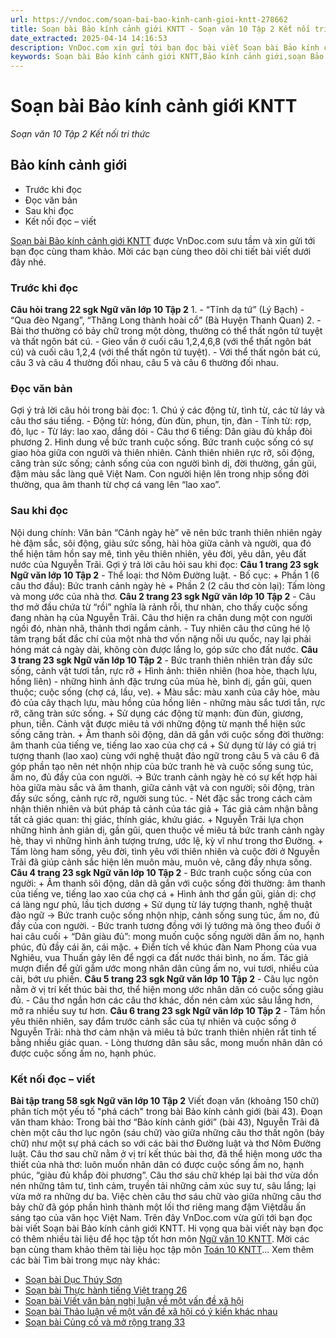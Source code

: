 ```yaml
---
url: https://vndoc.com/soan-bai-bao-kinh-canh-gioi-kntt-278662
title: Soạn bài Bảo kính cảnh giới KNTT - Soạn văn 10 Tập 2 Kết nối tri thức - VnDoc.com
date_extracted: 2025-04-14 14:16:53
description: VnDoc.com xin gửi tới bạn đọc bài viết Soạn bài Bảo kính cảnh giới KNTT. Mời bạn đọc cùng tham khảo chi tiết.
keywords: Soạn bài Bảo kính cảnh giới KNTT,Bảo kính cảnh giới,soạn Bảo kính cảnh giới,soạn văn Bảo kính cảnh giới,soạn văn 10,ngữ văn 10 kntt,văn 10
---
```


# Soạn bài Bảo kính cảnh giới KNTT
 _Soạn văn 10 Tập 2 Kết nối tri thức_
## Bảo kính cảnh giới
  * Trước khi đọc
  * Đọc văn bản
  * Sau khi đọc
  * Kết nối đọc – viết

[Soạn bài Bảo kính cảnh giới KNTT](<https://vndoc.com/soan-bai-bao-kinh-canh-gioi-kntt-278662>) được VnDoc.com sưu tầm và xin gửi tới bạn đọc cùng tham khảo. Mời các bạn cùng theo dõi chi tiết bài viết dưới đây nhé.
### Trước khi đọc
**Câu hỏi trang 22 sgk Ngữ văn lớp 10 Tập 2**
1.
\- “Tĩnh dạ tứ” \(Lý Bạch\)
\- “Qua đèo Ngang”, “Thăng Long thành hoài cổ” \(Bà Huyện Thanh Quan\)
2.
\- Bài thơ thường có bảy chữ trong một dòng, thường có thể thất ngôn tứ tuyệt và thất ngôn bát cú.
\- Gieo vần ở cuối câu 1,2,4,6,8 \(với thể thất ngôn bát cú\) và cuối câu 1,2,4 \(với thể thất ngôn tứ tuyệt\).
\- Với thể thất ngôn bát cú, câu 3 và câu 4 thường đối nhau, câu 5 và câu 6 thường đối nhau.
### Đọc văn bản
Gợi ý trả lời câu hỏi trong bài đọc:
1\. Chú ý các động từ, tình từ, các từ láy và câu thơ sáu tiếng.
\- Động từ: hóng, đùn đùn, phun, tịn, đàn
\- Tính từ: rợp, đỏ, lục
\- Từ láy: lao xao, dắng dỏi
\- Câu thơ 6 tiếng: Dân giàu đủ khắp đòi phương
2\. Hình dung về bức tranh cuộc sống.
Bức tranh cuộc sống có sự giao hòa giữa con người và thiên nhiên. Cảnh thiên nhiên rực rỡ, sôi động, căng tràn sức sống; cảnh sống của con người bình dị, đời thường, gần gũi, đậm màu sắc làng quê Việt Nam. Con người hiện lên trong nhịp sống đời thường, qua âm thanh từ chợ cá vang lên “lao xao”.
### Sau khi đọc
Nội dung chính:
Văn bản “Cảnh ngày hè” vẽ nên bức tranh thiên nhiên ngày hè đậm sắc, sôi động, giàu sức sống, hài hòa giữa cảnh và người, qua đó thể hiện tâm hồn say mê, tình yêu thiên nhiên, yêu đời, yêu dân, yêu đất nước của Nguyễn Trãi.
Gợi ý trả lời câu hỏi sau khi đọc:
**Câu 1 trang 23 sgk Ngữ văn lớp 10 Tập 2**
\- Thể loại: thơ Nôm Đường luật.
\- Bố cục:
\+ Phần 1 \(6 câu thơ đầu\): Bức tranh cảnh ngày hè
\+ Phần 2 \(2 câu thơ còn lại\): Tấm lòng và mong ước của nhà thơ.
**Câu 2 trang 23 sgk Ngữ văn lớp 10 Tập 2**
\- Câu thơ mở đầu chứa từ “rồi” nghĩa là rảnh rỗi, thư nhàn, cho thấy cuộc sống đang nhàn hạ của Nguyễn Trãi. Câu thơ hiện ra chân dung một con người ngồi đó, nhàn nhã, thảnh thơi ngắm cảnh.
\- Tuy nhiên câu thơ cũng hé lộ tâm trạng bất đắc chí của một nhà thơ vốn nặng nỗi ưu quốc, nay lại phải hóng mát cả ngày dài, không còn được lắng lo, góp sức cho đất nước.
**Câu 3 trang 23 sgk Ngữ văn lớp 10 Tập 2**
\- Bức tranh thiên nhiên tràn đầy sức sống, cảnh vật tươi tắn, rực rỡ
\+ Hình ảnh: thiên nhiên \(hoa hòe, thạch lựu, hồng liên\) - những hình ảnh đặc trưng của mùa hè, bình dị, gần gũi, quen thuộc; cuộc sống \(chợ cá, lầu, ve\).
\+ Màu sắc: màu xanh của cây hòe, màu đỏ của cây thạch lựu, màu hồng của hồng liên - những màu sắc tươi tắn, rực rỡ, căng tràn sức sống.
\+ Sử dụng các động từ mạnh: đùn đùn, giương, phun, tiễn. Cảnh vật được miêu tả với những động từ mạnh thể hiện sức sống căng tràn.
\+ Âm thanh sôi động, dân dã gắn với cuộc sống đời thường: âm thanh của tiếng ve, tiếng lao xao của chợ cá
\+ Sử dụng từ láy có giá trị tượng thanh \(lao xao\) cùng với nghệ thuật đảo ngữ trong câu 5 và câu 6 đã góp phần tạo nên nét nhộn nhịp của bức tranh hè và cuộc sống sung túc, ấm no, đủ đầy của con người.
→ Bức tranh cảnh ngày hè có sự kết hợp hài hòa giữa màu sắc và âm thanh, giữa cảnh vật và con người; sôi động, tràn đầy sức sống, cảnh rực rỡ, người sung túc.
\- Nét đặc sắc trong cách cảm nhận thiên nhiên và bút pháp tả cảnh của tác giả
\+ Tác giả cảm nhận bằng tất cả giác quan: thị giác, thính giác, khứu giác.
\+ Nguyễn Trãi lựa chọn những hình ảnh giản dị, gần gũi, quen thuộc về miêu tả bức tranh cảnh ngày hè, thay vì những hình ảnh tượng trưng, ước lệ, kỳ vĩ như trong thơ Đường.
\+ Tấm lòng ham sống, yêu đời, tình yêu với thiên nhiên và cuộc đời ở Nguyễn Trãi đã giúp cảnh sắc hiện lên muôn màu, muôn vẻ, căng đầy nhựa sống.
**Câu 4 trang 23 sgk Ngữ văn lớp 10 Tập 2**
\- Bức tranh cuộc sống của con người:
\+ Âm thanh sôi động, dân dã gắn với cuộc sống đời thường: âm thanh của tiếng ve, tiếng lao xao của chợ cá
\+ Hình ảnh thơ gần gũi, giản dị: chợ cá làng ngư phủ, lầu tịch dương
\+ Sử dụng từ láy tượng thanh, nghệ thuật đảo ngữ
→ Bức tranh cuộc sống nhộn nhịp, cảnh sống sung túc, ấm no, đủ đầy của con người.
\- Bức tranh tương đồng với lý tưởng mà ông theo đuổi ở hai câu cuối
\+ “Dân giàu đủ”: mong muốn cuộc sống người dân ấm no, hạnh phúc, đủ đầy cái ăn, cái mặc.
\+ Điển tích về khúc đàn Nam Phong của vua Nghiêu, vua Thuấn gảy lên để ngợi ca đất nước thái bình, no ấm. Tác giả mượn điển để gửi gắm ước mong nhân dân cũng ấm no, vui tươi, nhiều của cải, bớt ưu phiền.
**Câu 5 trang 23 sgk Ngữ văn lớp 10 Tập 2**
\- Câu lục ngôn nằm ở vị trí kết thúc bài thơ, thể hiện mong ước nhân dân có cuộc sống giàu đủ.
\- Câu thơ ngắn hơn các câu thơ khác, dồn nén cảm xúc sâu lắng hơn, mở ra nhiều suy tư hơn.
**Câu 6 trang 23 sgk Ngữ văn lớp 10 Tập 2**
\- Tâm hồn yêu thiên nhiên, say đắm trước cảnh sắc của tự nhiên và cuộc sống ở Nguyễn Trãi: nhà thơ cảm nhận và miêu tả bức tranh thiên nhiên rất tinh tế bằng nhiều giác quan.
\- Lòng thương dân sâu sắc, mong muốn nhân dân có được cuộc sống ấm no, hạnh phúc.
### Kết nối đọc – viết
**Bài tập trang 58 sgk Ngữ văn lớp 10 Tập 2**
Viết đoạn văn \(khoảng 150 chữ\) phân tích một yếu tố "phá cách" trong bài Bảo kính cảnh giới \(bài 43\).
Đoạn văn tham khảo:
Trong bài thơ “Bảo kính cảnh giới” \(bài 43\), Nguyễn Trãi đã chèn một câu thơ lục ngôn \(sáu chữ\) vào giữa những câu thơ thất ngôn \(bảy chữ\) như một sự phá cách so với các bài thơ Đường luật và thơ Nôm Đường luật. Câu thơ sau chữ nằm ở vị trí kết thúc bài thơ, đã thể hiện mong ước tha thiết của nhà thơ: luôn muốn nhân dân có được cuộc sống ấm no, hạnh phúc, “giàu đủ khắp đòi phương”. Câu thơ sáu chữ khép lại bài thơ vừa dồn nén những tâm tư, tình cảm, truyền tải những cảm xúc suy tư, sâu lắng; lại vừa mở ra những dư ba. Việc chèn câu thơ sáu chữ vào giữa những câu thơ bảy chữ đã góp phần hình thành một lối thơ riêng mang đậm Việtdấu ấn sáng tạo của văn học Việt Nam.
Trên đây VnDoc.com vừa gửi tới bạn đọc bài viết Soạn bài Bảo kính cảnh giới KNTT. Hi vọng qua bài viết này bạn đọc có thêm nhiều tài liệu để học tập tốt hơn môn [Ngữ văn 10 KNTT](<https://vndoc.com/ngu-van-10-ket-noi-tri-thuc-tap2>). Mời các bạn cùng tham khảo thêm tài liệu học tập môn [Toán 10 KNTT](<https://vndoc.com/toan-10-ket-noi-tri-thuc-tap2>)...
Xem thêm các bài Tìm bài trong mục này khác:
  * [Soạn bài Dục Thúy Sơn](</soan-bai-duc-thuy-son-kntt-278663>)
  * [Soạn bài Thực hành tiếng Việt trang 26](</soan-bai-thuc-hanh-tieng-viet-trang-26-kntt-278664>)
  * [Soạn bài Viết văn bản nghị luận về một vấn đề xã hội](</soan-bai-viet-van-ban-nghi-luan-ve-mot-van-de-xa-hoi-kntt-278672>)
  * [Soạn bài Thảo luận về một vấn đề xã hội có ý kiến khác nhau](</soan-bai-thao-luan-ve-mot-van-de-xa-hoi-co-y-kien-khac-nhau-kntt-278679>)
  * [Soạn bài Củng cố và mở rộng trang 33](</soan-bai-cung-co-va-mo-rong-trang-33-kntt-278683>)

